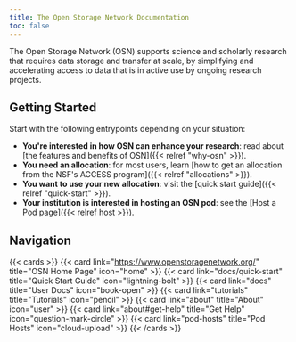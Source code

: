 ```yaml
---
title: The Open Storage Network Documentation
toc: false
---
```


The Open Storage Network (OSN) supports science and scholarly research that requires data storage and transfer at scale, by simplifying and accelerating access to data that is in active use by ongoing research projects. 

## Getting Started

Start with the following entrypoints depending on your situation:

- **You're interested in how OSN can enhance your research**: read about [the features and benefits of OSN]({{< relref "why-osn" >}}). 
- **You need an allocation**: for most users, learn [how to get an allocation from the NSF's ACCESS program]({{< relref "allocations" >}}).
- **You want to use your new allocation**: visit the [quick start guide]({{< relref "quick-start" >}}).
- **Your institution is interested in hosting an OSN pod**: see the [Host a Pod page]({{< relref host >}}).

## Navigation

{{< cards >}}
  {{< card link="https://www.openstoragenetwork.org/" title="OSN Home Page" icon="home" >}}
  {{< card link="docs/quick-start" title="Quick Start Guide" icon="lightning-bolt" >}}
  {{< card link="docs" title="User Docs" icon="book-open" >}}
  {{< card link="tutorials" title="Tutorials" icon="pencil" >}}
  {{< card link="about" title="About" icon="user" >}}
  {{< card link="about#get-help" title="Get Help" icon="question-mark-circle" >}}
  {{< card link="pod-hosts" title="Pod Hosts" icon="cloud-upload" >}}
{{< /cards >}}

